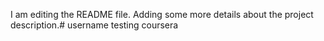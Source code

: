 I am editing the README file. Adding some more details about the project description.# username
testing coursera
